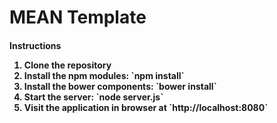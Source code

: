 <h1>MEAN Template
<h4>Instructions

<ol>
<li>Clone the repository
<li>Install the npm modules: `npm install`
<li>Install the bower components: `bower install`
<li>Start the server: `node server.js`
<li>Visit the application in browser at `http://localhost:8080`

